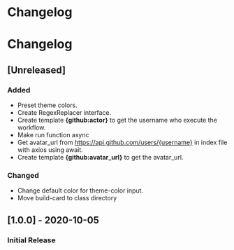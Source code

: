 # Changelog

# Changelog

## [Unreleased]

### Added

- Preset theme colors.
- Create RegexReplacer interface.
- Create template **{github:actor}** to get the username who execute the workflow.
- Make run function async
- Get avatar_url from https://api.github.com/users/{username} in index file with axios using await.
- Create template **{github:avatar_url}** to get the avatar_url.

### Changed

- Change default color for theme-color input.
- Move build-card to class directory

## [1.0.0] - 2020-10-05

### Initial Release